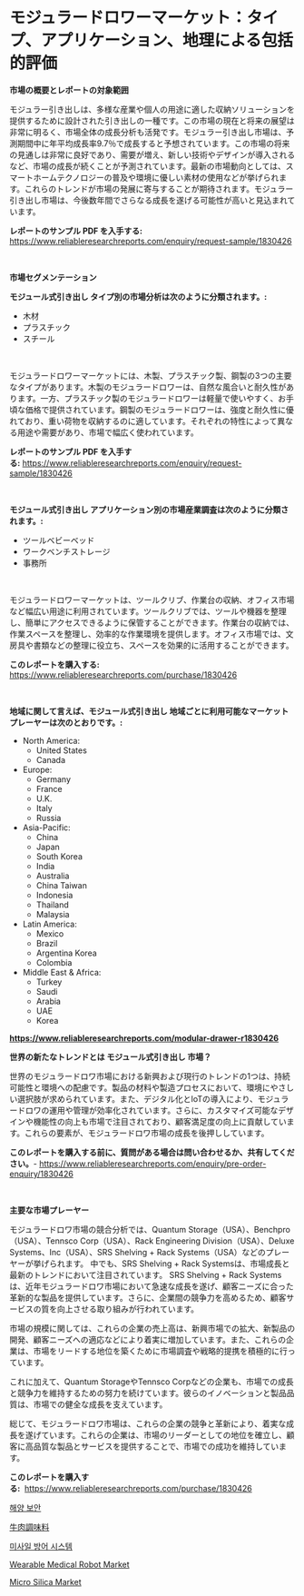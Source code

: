<p><h1>モジュラードロワーマーケット：タイプ、アプリケーション、地理による包括的評価</h1></p><p><strong>市場の概要とレポートの対象範囲</strong></p>
<p><p>モジュラー引き出しは、多様な産業や個人の用途に適した収納ソリューションを提供するために設計された引き出しの一種です。この市場の現在と将来の展望は非常に明るく、市場全体の成長分析も活発です。モジュラー引き出し市場は、予測期間中に年平均成長率9.7％で成長すると予想されています。この市場の将来の見通しは非常に良好であり、需要が増え、新しい技術やデザインが導入されるなど、市場の成長が続くことが予測されています。最新の市場動向としては、スマートホームテクノロジーの普及や環境に優しい素材の使用などが挙げられます。これらのトレンドが市場の発展に寄与することが期待されます。モジュラー引き出し市場は、今後数年間でさらなる成長を遂げる可能性が高いと見込まれています。</p></p>
<p><strong>レポートのサンプル PDF を入手する:</strong> <a href="https://www.reliableresearchreports.com/enquiry/request-sample/1830426">https://www.reliableresearchreports.com/enquiry/request-sample/1830426</a></p>
<p>&nbsp;</p>
<p><strong>市場セグメンテーション</strong></p>
<p><strong>モジュール式引き出し タイプ別の市場分析は次のように分類されます。:</strong></p>
<p><ul><li>木材</li><li>プラスチック</li><li>スチール</li></ul></p>
<p>&nbsp;</p>
<p><p>モジュラードロワーマーケットには、木製、プラスチック製、鋼製の3つの主要なタイプがあります。木製のモジュラードロワーは、自然な風合いと耐久性があります。一方、プラスチック製のモジュラードロワーは軽量で使いやすく、お手頃な価格で提供されています。鋼製のモジュラードロワーは、強度と耐久性に優れており、重い荷物を収納するのに適しています。それぞれの特性によって異なる用途や需要があり、市場で幅広く使われています。</p></p>
<p><strong>レポートのサンプル PDF を入手する:</strong>&nbsp;<a href="https://www.reliableresearchreports.com/enquiry/request-sample/1830426">https://www.reliableresearchreports.com/enquiry/request-sample/1830426</a></p>
<p>&nbsp;</p>
<p><strong> モジュール式引き出し アプリケーション別の市場産業調査は次のように分類されます。:</strong></p>
<p><ul><li>ツールベビーベッド</li><li>ワークベンチストレージ</li><li>事務所</li></ul></p>
<p>&nbsp;</p>
<p><p>モジュラードロワーマーケットは、ツールクリブ、作業台の収納、オフィス市場など幅広い用途に利用されています。ツールクリブでは、ツールや機器を整理し、簡単にアクセスできるように保管することができます。作業台の収納では、作業スペースを整理し、効率的な作業環境を提供します。オフィス市場では、文房具や書類などの整理に役立ち、スペースを効果的に活用することができます。</p></p>
<p><strong>このレポートを購入する:</strong>&nbsp; <a href="https://www.reliableresearchreports.com/purchase/1830426">https://www.reliableresearchreports.com/purchase/1830426</a></p>
<p>&nbsp;</p>
<p><strong>地域に関して言えば、モジュール式引き出し 地域ごとに利用可能なマーケットプレーヤーは次のとおりです。:</strong></p>
<p><ul>
    <li>
        North America:
        <ul>
            <li>United States</li>
            <li>Canada</li>
        </ul>
    </li>
    <li>
        Europe:
        <ul>
            <li>Germany</li>
            <li>France</li>
            <li>U.K.</li>
            <li>Italy</li>
            <li>Russia</li>
        </ul>
    </li>
    <li>
        Asia-Pacific:
        <ul>
            <li>China</li>
            <li>Japan</li>
            <li>South Korea</li>
            <li>India</li>
            <li>Australia</li>
            <li>China Taiwan</li>
            <li>Indonesia</li>
            <li>Thailand</li>
            <li>Malaysia</li>
        </ul>
    </li>
    <li>
        Latin America:
        <ul>
            <li>Mexico</li>
            <li>Brazil</li>
            <li>Argentina Korea</li>
            <li>Colombia</li>
        </ul>
    </li>
    <li>
        Middle East & Africa:
        <ul>
            <li>Turkey</li>
            <li>Saudi</li>
            <li>Arabia</li>
            <li>UAE</li>
            <li>Korea</li>
        </ul>
    </li>
    </ul></p>
<p><strong><a href="https://www.reliableresearchreports.com/modular-drawer-r1830426">https://www.reliableresearchreports.com/modular-drawer-r1830426</a></strong>&nbsp;</p>
<p><strong>世界の新たなトレンドとは モジュール式引き出し 市場？</strong></p>
<p><p>世界のモジュラードロワ市場における新興および現行のトレンドの1つは、持続可能性と環境への配慮です。製品の材料や製造プロセスにおいて、環境にやさしい選択肢が求められています。また、デジタル化とIoTの導入により、モジュラードロワの運用や管理が効率化されています。さらに、カスタマイズ可能なデザインや機能性の向上も市場で注目されており、顧客満足度の向上に貢献しています。これらの要素が、モジュラードロワ市場の成長を後押ししています。</p></p>
<p><strong>このレポートを購入する前に、質問がある場合は問い合わせるか、共有してください。</strong>- <a href="https://www.reliableresearchreports.com/enquiry/pre-order-enquiry/1830426">https://www.reliableresearchreports.com/enquiry/pre-order-enquiry/1830426</a></p>
<p>&nbsp;</p>
<p><strong>主要な市場プレーヤー</strong></p>
<p><p>モジュラードロワ市場の競合分析では、Quantum Storage（USA）、Benchpro（USA）、Tennsco Corp（USA）、Rack Engineering Division（USA）、Deluxe Systems、Inc（USA）、SRS Shelving + Rack Systems（USA）などのプレーヤーが挙げられます。 中でも、SRS Shelving + Rack Systemsは、市場成長と最新のトレンドにおいて注目されています。 SRS Shelving + Rack Systemsは、近年モジュラードロワ市場において急速な成長を遂げ、顧客ニーズに合った革新的な製品を提供しています。さらに、企業間の競争力を高めるため、顧客サービスの質を向上させる取り組みが行われています。 </p><p>市場の規模に関しては、これらの企業の売上高は、新興市場での拡大、新製品の開発、顧客ニーズへの適応などにより着実に増加しています。また、これらの企業は、市場をリードする地位を築くために市場調査や戦略的提携を積極的に行っています。</p><p>これに加えて、Quantum StorageやTennsco Corpなどの企業も、市場での成長と競争力を維持するための努力を続けています。彼らのイノベーションと製品品質は、市場での健全な成長を支えています。</p><p>総じて、モジュラードロワ市場は、これらの企業の競争と革新により、着実な成長を遂げています。これらの企業は、市場のリーダーとしての地位を確立し、顧客に高品質な製品とサービスを提供することで、市場での成功を維持しています。</p></p>
<p><strong>このレポートを購入する:</strong>&nbsp;&nbsp;<a href="https://www.reliableresearchreports.com/purchase/1830426">https://www.reliableresearchreports.com/purchase/1830426</a></p>
<p><p><a href="https://github.com/lzrvbyqzftro57/Market-Research-Report-List-1/blob/main/827830829859.md">해양 보안</a></p><p><a href="https://github.com/oqxogxyvqe90775/Market-Research-Report-List-1/blob/main/221582032746.md">牛肉調味料</a></p><p><a href="https://github.com/vs019sa3m8x/Market-Research-Report-List-1/blob/main/709373029860.md">미사일 방어 시스템</a></p><p><a href="https://sudsy-motorcycle-bbc.notion.site/Wearable-Medical-Robot-Market-Size-and-Market-Trends-Complete-Industry-Overview-2024-to-2031-5e7781fa588846b2bf2f428ad46e9e6d">Wearable Medical Robot Market</a></p><p><a href="https://issuu.com/reportprime-2/docs/micro-silica-market-size-2030.pptx">Micro Silica Market</a></p></p>